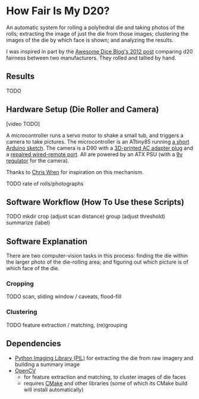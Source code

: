 # How Fair Is My D20?

An automatic system for rolling a polyhedral die and taking photos of the rolls; extracting the image of just the die from those images; clustering the images of the die by which face is shown; and analyzing the results.

I was inspired in part by the [Awesome Dice Blog's 2012 post](http://www.awesomedice.com/blog/353/d20-dice-randomness-test-chessex-vs-gamescience/) comparing d20 fairness between two manufacturers. They rolled and tallied by hand.

## Results

TODO

## Hardware Setup (Die Roller and Camera)

[video TODO]

A microcontroller runs a servo motor to shake a small tub, and triggers a camera to take pictures. The microcontroller is an ATtiny85 running [a short Arduino sketch](#TODO). The camera is a D90 with a [3D-printed AC adapter plug](#TODO) and a [repaired wired-remote port](#TODO). All are powered by an ATX PSU (with a [9v regulator](#TODO) for the camera).

Thanks to [Chris Wren](https://plus.google.com/+ChrisWren) for inspiration on this mechanism.

TODO rate of rolls/photographs

## Software Workflow (How To Use these Scripts)

TODO
mkdir
crop (adjust scan distance)
group (adjust threshold)
summarize (label)

## Software Explanation

There are two computer-vision tasks in this process: finding the die within the larger photo of the die-rolling area; and figuring out which picture is of which face of the die.

### Cropping

TODO scan, sliding window / caveats, flood-fill

### Clustering

TODO feature extraction / matching, (re)grouping

## Dependencies

* [Python Imaging Library (PIL)](http://www.pythonware.com/products/pil/) for extracting the die from raw imagery and building a summary image
* [OpenCV](http://docs.opencv.org/doc/tutorials/introduction/linux_install/linux_install.html)
  * for feature extraction and matching, to cluster images of die faces
  * requires [CMake](https://cmake.org/install/) and other libraries (some of which its CMake build will install automatically)
